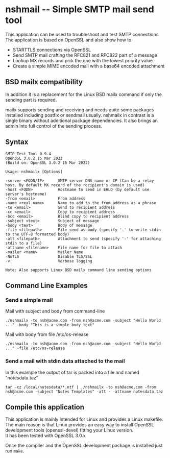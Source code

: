 
# nshmail -- Simple SMTP mail send tool


This application can be used to troubleshoot and test SMTP connections.  
The application is based on OpenSSL and also show how to

- STARTTLS connections via OpenSSL
- Send SMTP mail crafting the RFC821 and RFC822 part of a message
- Lookup MX records and pick the one with the lowest priority value
- Create a simple MIME encoded mail with a base64 encoded attachment

## BSD mailx compatibility

In addition it is a replacement for the Linux BSD mailx command if only the sending part is required.

mailx supports sending and receiving and needs quite some packages installed including postfix or sendmail usually.
nshmailx in contrast is a single binary without additional package dependencies.
It also brings an admin into full control of the sending process.


## Syntax


```
SMTP Test Tool 0.9.4
OpenSSL 3.0.2 15 Mar 2022
(Build on: OpenSSL 3.0.2 15 Mar 2022)

Usage: nshmailx [Options]

-server <FQDN/IP>      SMTP server DNS name or IP (Can be a relay host. By default MX record of the recipient's domain is used)
-host <FQDN>           Hostname to send in EHLO (by default use server's hostname)
-from <email>          From address
-name <real name>      Name to add to the from address as a phrase
-to <email>            Send to recipient address
-cc <email>            Copy to recipient address
-bcc <email>           Blind copy to recipient address
-subject <text>        Subject of message
-body <text>           Body of message
-file <filepath>       File send as body (specify '-' to write stdin to the UTF-8 formatted body)
-att <filepath>        Attachment to send (specify '-' for attaching stdin to a file)
-attname <filename>    File name for file to attach
-mailer <name>         Mailer Name
-NoTLS                 Disable TLS/SSL
-v                     Verbose logging

Note: Also supports Linux BSD mailx command line sending options
```

## Command Line Examples

### Send a simple mail

Mail with subject and body from command-line

```
./nshmailx -to nsh@acme.com -from nsh@acme.com -subject "Hello World ..." -body "This is a simple body text"
```

Mail with body from file /etc/os-release

```
./nshmailx -to nsh@acme.com -from nsh@acme.com -subject "Hello World ..." -file /etc/os-release
```


### Send a mail with stdin data attached to the mail

In this example the output of tar is packed into a file and named "notesdata.taz"

```
tar -cz /local/notesdata/*.ntf | ./nshmailx -to nsh@acme.com -from nsh@acme.com -subject "Notes Templates" -att - -attname notesdata.taz
```

## Compile this application

This application is mainly intended for Linux and provides a Linux makefile.  
The main reason is that Linux provides an easy way to install OpenSSL development tools (openssl-devel) fitting your Linux version.  
It has been tested with OpenSSL 3.0.x

Once the compiler and the OpenSSL development package is installed just run `make`.

